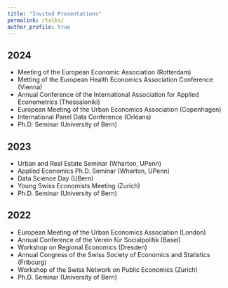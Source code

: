 ```yaml
---
title: "Invited Presentations"
permalink: /talks/
author_profile: true
---
```


## 2024

* Meeting of the European Economic Association (Rotterdam)
* Metting of the European Health Economics Association Conference (Vienna)
* Annual Conference of the International Association for Applied Econometrics (Thessaloniki)
* European Meeting of the Urban Economics Association (Copenhagen)
* International Panel Data Conference (Orléans)
* Ph.D. Seminar (University of Bern)

## 2023
* Urban and Real Estate Seminar (Wharton, UPenn) 
* Applied Economics Ph.D. Seminar (Wharton, UPenn)
* Data Science Day (UBern)
* Young Swiss Economists Meeting (Zurich) 
* Ph.D. Seminar (University of Bern)

## 2022
* European Meeting of the Urban Economics Association (London) 
* Annual Conference of the Verein für Socialpolitik (Basel)
* Workshop on Regional Economics (Dresden)
* Annual Congress of the Swiss Society of Economics and Statistics (Fribourg)
* Workshop of the Swiss Network on Public Economics (Zurich)
* Ph.D. Seminar (University of Bern)
